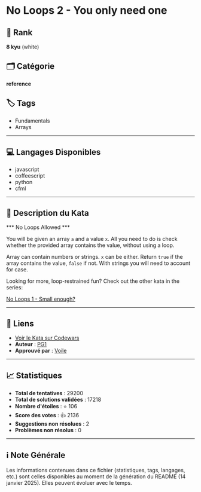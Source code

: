 # No Loops 2 - You only need one

## 🏅 Rank
**8 kyu** (white)

## 🗂️ Catégorie
**reference**

## 🏷️ Tags
- Fundamentals
- Arrays

---

## 💻 Langages Disponibles
- javascript
- coffeescript
- python
- cfml

---

## 📜 Description du Kata

*** No Loops Allowed ***

You will be given an array `a` and a value `x`. All you need to do is check whether the provided array contains the value, without using a loop.

Array can contain numbers or strings. `x` can be either. Return `true` if the array contains the value, `false` if not. With strings you will need to account for case.

Looking for more, loop-restrained fun? Check out the other kata in the series:

[No Loops 1 - Small enough?](https://www.codewars.com/kata/no-loops-1-small-enough)

---

## 🔗 Liens
- [Voir le Kata sur Codewars](https://www.codewars.com/kata/57cc40b2f8392dbf2a0003ce)
- **Auteur** : [PG1](https://www.codewars.com/users/PG1)
- **Approuvé par** : [Voile](https://www.codewars.com/users/Voile)

---

## 📈 Statistiques
- **Total de tentatives** : 29200
- **Total de solutions validées** : 17218
- **Nombre d'étoiles** : ⭐ 106
- **Score des votes** : 👍 2136
- **Suggestions non résolues** : 2
- **Problèmes non résolus** : 0

---

## ℹ️ Note Générale
Les informations contenues dans ce fichier (statistiques, tags, langages, etc.) sont celles disponibles au moment de la génération du README (14 janvier 2025). Elles peuvent évoluer avec le temps.
